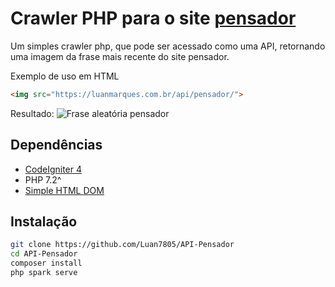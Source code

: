 # Crawler PHP para o site [pensador](https://www.pensador.com)

Um simples crawler php, que pode ser acessado como uma API, retornando uma imagem da frase mais recente do site pensador.

Exemplo de uso em HTML
```html
<img src="https://luanmarques.com.br/api/pensador/">
```
Resultado:
![Frase aleatória pensador](https://luanmarques.com.br/api/pensador/)

## Dependências
- [CodeIgniter 4](https://github.com/codeigniter4/CodeIgniter4)
- PHP 7.2^
- [Simple HTML DOM](https://github.com/voku/simple_html_dom)

## Instalação
```bash
git clone https://github.com/Luan7805/API-Pensador
cd API-Pensador
composer install
php spark serve
```
